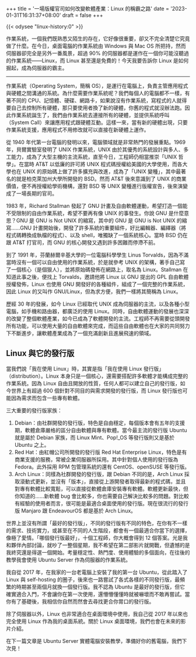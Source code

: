 +++
title = '一場版權官司如何改變軟體產業：Linux 的稱霸之路'
date = '2023-01-31T16:31:37+08:00'
draft = false
+++

{{< odysee "linux-history:0" >}}

作業系統，一個我們既熟悉又陌生的存在，它好像很重要，卻又不完全清楚它究竟做了什麼。在今日，桌面電腦的作業系統由 Windows 與 Mac OS 所把持，然而伺服器卻完全是另外一番風景，超過 90% 的伺服器都是運作在一個你可能沒聽過的作業系統——Linux，而 Linux 甚至還是免費的！今天我要告訴你 Linux 是如何掘起，成為伺服器的霸主。

---

作業系統（Operating System，簡稱 OS），是運行在電腦上，負責主管應用程式與硬體之間溝通的系統。為什麼需要作業系統呢？我們每個人的電腦都不一樣，有著不同的 CPU、記憶體、硬碟、網路卡，如果說沒有作業系統，寫程式的人就得要自己去控制所有硬體，那只要使用者換了新的硬體，你舊的程式就沒辦法跑。因此作業系統誕生了，我們由作業系統去連接所有的硬體，並提供系統呼叫（System Call）來讓應用程式跟硬體互動。這樣一來，當有新的硬體出現，只要作業系統支援，應用程式不用修改就可以直接在新硬體上運作。

從 1940 年代第一台電腦的發明以來，電腦領域就是非常熱門的發展重點。1969 年，貝爾實驗室發明了 UNIX 作業系統，UNIX 由於其優秀的系統設計與多人、多工能力，成為了大型主機的主流系統，直至今日，工程師仍相當推崇「UNIX 哲學」。在當時 AT&T 以低廉的許可將 UNIX 程式碼授權給美國的大學使用，而各大學也在 UNIX 的原始碼上做了許多擴充與改進，成為了「UNIX 變種」，其中最著名的就是柏克萊加州大學所開發的 BSD。然而 AT&T 後來意識到了 UNIX 的商業價值，便不再授權給學術機構，還對 BSD 等 UNIX 變種進行版權宣告，後來演變成了一場長期的官司。

1983 年，Richard Stallman 發起了 GNU 計畫及自由軟體運動，希望打造一個能不受限制的自由作業系統，希望不要再有像 UNIX 的事發生。你說 GNU 是什麼意思？GNU 是 GNU is Not UNIX 的縮寫，其中的 GNU 是 GNU is Not UNIX 的縮寫……GNU 計畫開始後，開發了許多系統的重要組件，好比編輯器、編繹器（將程式碼轉換成執檔的程式）、以及 shell，唯獨缺了一個系統核心。當時 BSD 仍在跟 AT&T 打官司，而 GNU 的核心開發又遇到許多困難而停滯不前。

到了 1991 年，芬蘭赫爾辛基大學的一位電腦科學學生 Linus Torvalds，因為不滿當時沒有一個可以自由使用的作業系統，於是就參考 UNIX 的架構，著手自己寫了一個核心（是個狠人），並將原始碼發佈在網路上，取名為 Linux。Stallman 在知道此事之後，便找上 Torvalds，邀請他將 Linux 以 GNU 提出的 GPL 自由軟體授權發佈，Linux 也使用 GNU 開發好的各種組件，組成了一個完整的作業系統，因此 Linux 的又叫作 GNU/Linux，但為求方便，我們一樣將其簡稱為 Linux。

歷經 30 年的發展，如今 Linux 已經取代 UNIX 成為伺服器的主流，以及各種小型電腦，如手機和路由器，都廣泛的使用 Linux。同時，自由軟體運動的發展也深深的改變了整個軟體產業，如今已成為了軟體開發的主流。工程師不再需要從頭開發所有功能，可以使用大量的自由軟體來完成，而這些自由軟體也在大家的共同努力下不斷進步，讓軟體產業成為了一個充滿創新且進展飛速的領域。

## Linux 與它的發行版

當我們說「我在使用 Linux」時，其實是指「我在使用 Linux 發行版」（distribution）。Linux 本身只是一個核心，還需要搭配許多軟體才能構成完整的作業系統。因為 Linux 自由且開放的性質，任何人都可以建立自己的發行版，如今世界上有超過 600 個針對不同目的與需求開發的發行版，而 Linux 發行版也可能因為需求而包含一些專有軟體。

三大重要的發行版家族：

1. Debian：由社群開發的發行版，特色是自由穩定，每個版本會有五年的支援期，軟體倉庫嚴格的區分自由軟體與專有軟體。當今最主流的發行版 Ubuntu 就是屬於 Debian 家族，而 Linux Mint、Pop!\_OS 等發行版則又是基於 Ubuntu 之上。
2. Red Hat：由紅帽公司所開發的發行版 Red Hat Enterprise Linux，特色是有商業支援的服務，常被企業伺服器所採用。其中針對個人使用的發行版為 Fedora。此外採用 RPM 包管理系統的還有 CentOS、openSUSE 等發行版。
3. Arch Linux：同樣為社群開發的發行版，跟 Debian 不同的是，Arch Linux 採取滾動式更新，並沒有「版本」，直接從上游開發者取得最新的程式碼，並且對專有軟體比較寬鬆，可以直接從軟體倉庫安裝專有軟體。軟體更新最快，但你知道的……新軟體 bug 會比較多，你也需要自己解決比較多的問題。對比較有經驗的使用者而言，很可能是最適合桌面使用的發行版。現在很流行的發行版 Manjaro 跟 EndeavourOS 都是基於 Arch Linux。

世界上並沒有所謂「最好的發行版」，不同的發行版有不同的特色，在你有不一樣的需求、技術實力，或甚至在不同的人生階段，都會有一個最適合你當下的選擇，像極了愛情。「哪個發行版最好」，十個工程師，你大概會得到 12 個答案。光是我和夥伴內部討論，就吵了一整個星期，我不希望在第二部影片就開戰，但遺憾的是我終究還是得選一個開始。考量穩定性、熱門度、使用體驗的多個面向，在往後的教學我會使用 Ubuntu Server 作為伺服器的作業系統。

我自從 2017 年，在我家的一台老電腦上安裝了我的第一台 Ubuntu，從此踏入了 Linux 與 self-hosting 的圈子，後來也一路嘗試了各式各樣的不同發行版，最頻繁的時期甚至兩個月就換一個發行版。我不認為 Ubuntu 是最好的發行版，但它確實適合入門，不會讓你在第一次使用，還懵懵懂懂時就被嚇壞而不敢再嘗試。當你有了基礎後，我相信你自然而然會去尋找更合你胃口的發行版。

除了伺服器以外，Linux 也非常適合在桌面環境中使用，我自己從 2017 年以來也完全使用 Linux 作為我的桌面系統。關於 Linux 桌面環境，我們也會在未來的影片介紹。

在下一篇文章是 Ubuntu Server 實體電腦安裝教學，準備好你的舊電腦，我們下次見！
